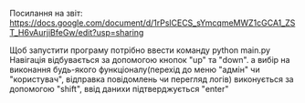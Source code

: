 Посилання на звіт:
https://docs.google.com/document/d/1rPslCECS_sYmcqmeMWZ1cGCA1_ZST_H6vAurjiBfeGw/edit?usp=sharing

Щоб запустити програму потрібно ввести команду python main.py
Навігація відбувається за допомогою кнопок "up" та "down". а вибір на виконання будь-якого функціоналу(перехід до меню "адмін" чи "користувач", відправка повідомлень чи перегляд логів) виконується за допомогою "shift", ввід данихи підтверджується "enter"

